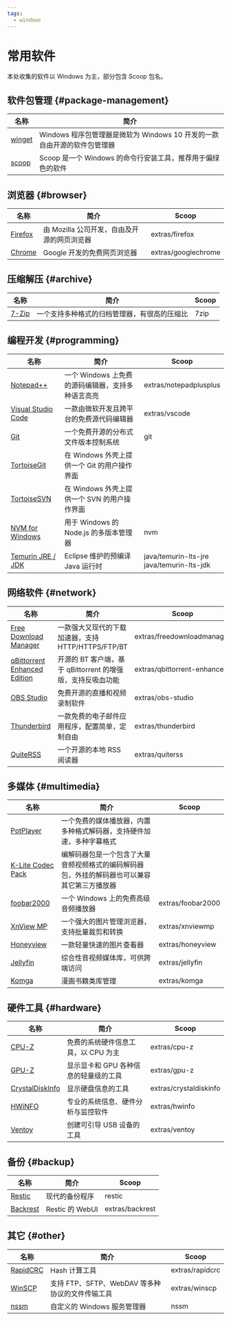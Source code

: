 ```yaml
---
tags:
  - windows
---
```


# 常用软件

本处收集的软件以 Windows 为主，部分包含 Scoop 包名。

## 软件包管理 {#package-management}

| 名称                                              | 简介                                                                     |
| ------------------------------------------------- | ------------------------------------------------------------------------ |
| [winget](https://github.com/microsoft/winget-cli) | Windows 程序包管理器是微软为 Windows 10 开发的一款自由开源的软件包管理器 |
| [scoop](https://scoop.sh/)                        | Scoop 是一个 Windows 的命令行安装工具，推荐用于偏绿色的软件              |

## 浏览器 {#browser}

| 名称                                              | 简介                                        | Scoop               |
| ------------------------------------------------- | ------------------------------------------- | ------------------- |
| [Firefox](https://www.mozilla.org/zh-CN/firefox/) | 由 Mozilla 公司开发，自由及开源的网页浏览器 | extras/firefox      |
| [Chrome](https://www.google.cn/chrome/)           | Google 开发的免费网页浏览器                 | extras/googlechrome |

## 压缩解压 {#archive}

| 名称                            | 简介                                         | Scoop |
| ------------------------------- | -------------------------------------------- | ----- |
| [7-Zip](https://www.7-zip.org/) | 一个支持多种格式的归档管理器，有很高的压缩比 | 7zip  |

## 编程开发 {#programming}

| 名称                                                          | 简介                                              | Scoop                                          |
| ------------------------------------------------------------- | ------------------------------------------------- | ---------------------------------------------- |
| [Notepad++](https://notepad-plus-plus.org/)                   | 一个 Windows 上免费的源码编辑器，支持多种语言高亮 | extras/notepadplusplus                         |
| [Visual Studio Code](https://code.visualstudio.com/)          | 一款由微软开发且跨平台的免费源代码编辑器          | extras/vscode                                  |
| [Git](https://git-scm.com/)                                   | 一个免费开源的分布式文件版本控制系统              | git                                            |
| [TortoiseGit](https://tortoisegit.org/)                       | 在 Windows 外壳上提供一个 Git 的用户操作界面      |                                                |
| [TortoiseSVN](https://tortoisesvn.net/)                       | 在 Windows 外壳上提供一个 SVN 的用户操作界面      |                                                |
| [NVM for Windows](https://github.com/coreybutler/nvm-windows) | 用于 Windows 的 Node.js 的多版本管理器            | nvm                                            |
| [Temurin JRE / JDK](https://adoptium.net/)                    | Eclipse 维护的预编译 Java 运行时                  | java/temurin-lts-jre<br />java/temurin-lts-jdk |

## 网络软件 {#network}

| 名称                                                                                    | 简介                                                        | Scoop                       |
| --------------------------------------------------------------------------------------- | ----------------------------------------------------------- | --------------------------- |
| [Free Download Manager](https://www.freedownloadmanager.org/)                           | 一款强大又现代的下载加速器，支持 HTTP/HTTPS/FTP/BT          | extras/freedownloadmanager  |
| [qBittorrent Enhanced Edition](https://github.com/c0re100/qBittorrent-Enhanced-Edition) | 开源的 BT 客户端，基于 qBittorrent 的增强版，支持反吸血功能 | extras/qbittorrent-enhanced |
| [OBS Studio](https://obsproject.com/)                                                   | 免费开源的直播和视频录制软件                                | extras/obs-studio           |
| [Thunderbird](https://www.thunderbird.net/)                                             | 一款免费的电子邮件应用程序，配置简单，定制自由              | extras/thunderbird          |
| [QuiteRSS](https://quiterss.org/)                                                       | 一个开源的本地 RSS 阅读器                                   | extras/quiterss             |

## 多媒体 {#multimedia}

| 名称                                                         | 简介                                                                                         | Scoop             |
| ------------------------------------------------------------ | -------------------------------------------------------------------------------------------- | ----------------- |
| [PotPlayer](https://potplayer.daum.net/)                     | 一个免费的媒体播放器，内置多种格式解码器，支持硬件加速，多种字幕格式                         |                   |
| [K-Lite Codec Pack](https://www.codecguide.com/about_kl.htm) | 编解码器包是一个包含了大量音频视频格式的编码解码器包，外挂的解码器也可以兼容其它第三方播放器 |                   |
| [foobar2000](https://www.foobar2000.org/)                    | 一个 Windows 上的免费高级音频播放器                                                          | extras/foobar2000 |
| [XnView MP](https://www.xnview.com/en/xnviewmp/)             | 一个强大的图片管理浏览器，支持批量裁剪和转换                                                 | extras/xnviewmp   |
| [Honeyview](https://www.bandisoft.com/honeyview/)            | 一款轻量快速的图片查看器                                                                     | extras/honeyview  |
| [Jellyfin](https://jellyfin.org/)                            | 综合性音视频媒体库，可供跨端访问                                                             | extras/jellyfin   |
| [Komga](https://komga.org)                                   | 漫画书籍类库管理                                                                             | extras/komga      |

## 硬件工具 {#hardware}

| 名称                                                         | 简介                                  | Scoop                  |
| ------------------------------------------------------------ | ------------------------------------- | ---------------------- |
| [CPU-Z](https://www.cpuid.com/softwares/cpu-z.html)          | 免费的系统硬件信息工具，以 CPU 为主   | extras/cpu-z           |
| [GPU-Z](https://www.techpowerup.com/gpuz)                    | 显示显卡和 GPU 各种信息的轻量级的工具 | extras/gpu-z           |
| [CrystalDiskInfo](https://osdn.net/projects/crystaldiskinfo) | 显示硬盘信息的工具                    | extras/crystaldiskinfo |
| [HWiNFO](https://www.hwinfo.com/)                            | 专业的系统信息、硬件分析与监控软件    | extras/hwinfo          |
| [Ventoy](https://www.ventoy.net/)                            | 创建可引导 USB 设备的工具             | extras/ventoy          |

## 备份 {#backup}

| 名称                                                 | 简介            | Scoop           |
| ---------------------------------------------------- | --------------- | --------------- |
| [Restic](https://restic.net/)                        | 现代的备份程序  | restic          |
| [Backrest](https://github.com/garethgeorge/backrest) | Restic 的 WebUI | extras/backrest |

## 其它 {#other}

| 名称                                                 | 简介                                            | Scoop           |
| ---------------------------------------------------- | ----------------------------------------------- | --------------- |
| [RapidCRC](https://ov2.eu/programs/rapidcrc-unicode) | Hash 计算工具                                   | extras/rapidcrc |
| [WinSCP](https://winscp.net)                         | 支持 FTP、SFTP、WebDAV 等多种协议的文件传输工具 | extras/winscp   |
| [nssm](https://nssm.cc)                              | 自定义的 Windows 服务管理器                     | nssm            |
